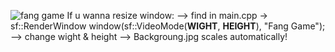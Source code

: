 ![fang game](https://i.imgur.com/CHDefvk.png)
If u wanna resize window:
--> find in main.cpp -> sf::RenderWindow window(sf::VideoMode(**WIGHT**, **HEIGHT**), "Fang Game");
--> change wight & height
--> Backgroung.jpg scales automatically!